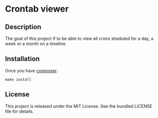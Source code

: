 # Crontab viewer

## Description

The goal of this project if to be able to view all crons sheduled for a day, a week or a month on a timeline.

## Installation

Once you have [composer](https://getcomposer.org/download/):

    make install

## License

This project is released under the MIT License. See the bundled LICENSE file for details.

